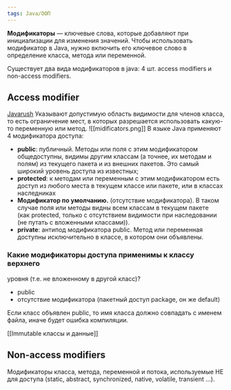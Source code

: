 ```yaml
---
tags: Java/ООП
--- 
```

**Модификаторы** — ключевые слова, которые добавляют при инициализации для изменения значений. Чтобы использовать модификатор в Java, нужно включить его ключевое слово в определение класса, метода или переменной.

Существует два вида модификаторов в java: 4 шт. access modifiers и non-access modifiers.
## Access modifier
[Javarush](https://javarush.com/groups/posts/1381-metodih-v-java)
Указывают допустимую область видимости для членов класса, то есть ограничение мест, в которых разрешается использовать какую-то переменную или метод.
![[midificators.png]]
В языке Java применяют 4 модификатора доступа:

-   **public**: публичный. Методы или поля с этим модификатором общедоступны, видимы другим классам (а точнее, их методам и полям) из текущего пакета и из внешних пакетов. Это самый широкий уровень доступа из известных;
-   **protected**: к методам или переменным с этим модификатором есть доступ из любого места в текущем классе или пакете, или в классах наследниках
-   **Модификатор по умолчанию.** (отсутствие модификатора). В таком случае поля или методы видны всем классам в текущем пакете (как protected, только с отсутствием видимости при наследовании (не путать с вложенными классами)).
-   **private**: антипод модификатора public. Метод или переменная доступны исключительно в классе, в котором они объявлены.

### Какие модификаторы доступа применимы к классу верхнего
уровня (т.е. не вложенному в другой класс)?
- public 
- отсутствие модификатора (пакетный доступ package, он же default)

Если класс объявлен public, то имя класса должно совпадать с именем файла, иначе будет ошибка компиляции.

[[Immutable классы и данные]]

## Non-access modifiers
Модификаторы класса, метода, переменной и потока, используемые НЕ для доступа (static, abstract, synchronized, native, volatile, transient …).

